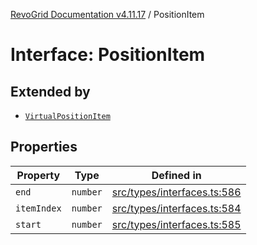 [RevoGrid Documentation v4.11.17](README.md) / PositionItem

# Interface: PositionItem

## Extended by

- [`VirtualPositionItem`](Interface.VirtualPositionItem.md)

## Properties

| Property | Type | Defined in |
| ------ | ------ | ------ |
| `end` | `number` | [src/types/interfaces.ts:586](https://github.com/revolist/revogrid/blob/0844b37dbe4827c0b3ffa78b88f276b83e0fed00/src/types/interfaces.ts#L586) |
| `itemIndex` | `number` | [src/types/interfaces.ts:584](https://github.com/revolist/revogrid/blob/0844b37dbe4827c0b3ffa78b88f276b83e0fed00/src/types/interfaces.ts#L584) |
| `start` | `number` | [src/types/interfaces.ts:585](https://github.com/revolist/revogrid/blob/0844b37dbe4827c0b3ffa78b88f276b83e0fed00/src/types/interfaces.ts#L585) |
